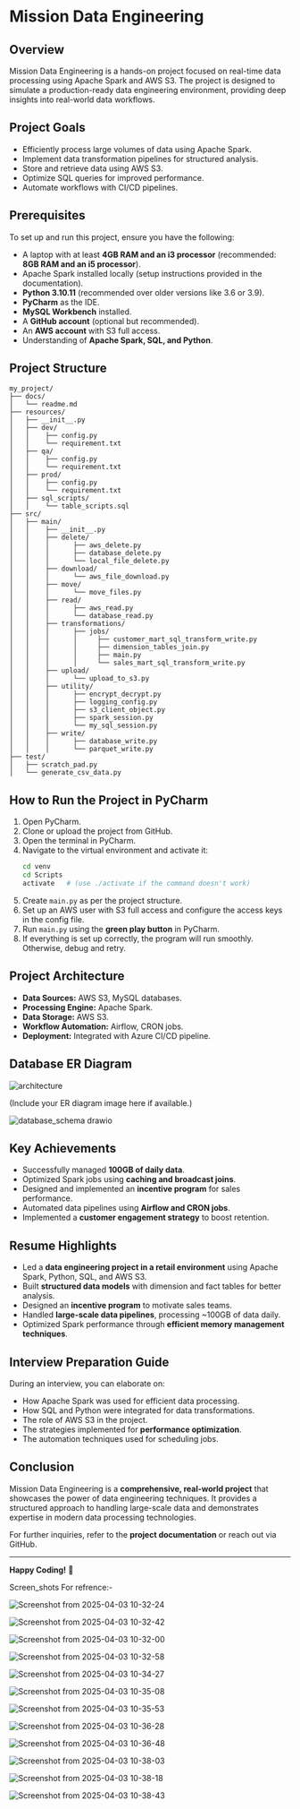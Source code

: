 # Mission Data Engineering

## Overview
Mission Data Engineering is a hands-on project focused on real-time data processing using Apache Spark and AWS S3. The project is designed to simulate a production-ready data engineering environment, providing deep insights into real-world data workflows.

## Project Goals
- Efficiently process large volumes of data using Apache Spark.
- Implement data transformation pipelines for structured analysis.
- Store and retrieve data using AWS S3.
- Optimize SQL queries for improved performance.
- Automate workflows with CI/CD pipelines.

## Prerequisites
To set up and run this project, ensure you have the following:
- A laptop with at least **4GB RAM and an i3 processor** (recommended: **8GB RAM and an i5 processor**).
- Apache Spark installed locally (setup instructions provided in the documentation).
- **Python 3.10.11** (recommended over older versions like 3.6 or 3.9).
- **PyCharm** as the IDE.
- **MySQL Workbench** installed.
- A **GitHub account** (optional but recommended).
- An **AWS account** with S3 full access.
- Understanding of **Apache Spark, SQL, and Python**.

## Project Structure
```
my_project/
├── docs/
│   └── readme.md
├── resources/
│   ├── __init__.py
│   ├── dev/
│   │    ├── config.py
│   │    └── requirement.txt
│   ├── qa/
│   │    ├── config.py
│   │    └── requirement.txt
│   ├── prod/
│   │    ├── config.py
│   │    └── requirement.txt
│   ├── sql_scripts/
│   │    └── table_scripts.sql
├── src/
│   ├── main/
│   │    ├── __init__.py
│   │    ├── delete/
│   │    │      ├── aws_delete.py
│   │    │      ├── database_delete.py
│   │    │      └── local_file_delete.py
│   │    ├── download/
│   │    │      └── aws_file_download.py
│   │    ├── move/
│   │    │      └── move_files.py
│   │    ├── read/
│   │    │      ├── aws_read.py
│   │    │      └── database_read.py
│   │    ├── transformations/
│   │    │      ├── jobs/
│   │    │      │     ├── customer_mart_sql_transform_write.py
│   │    │      │     ├── dimension_tables_join.py
│   │    │      │     ├── main.py
│   │    │      │     └── sales_mart_sql_transform_write.py
│   │    ├── upload/
│   │    │      └── upload_to_s3.py
│   │    ├── utility/
│   │    │      ├── encrypt_decrypt.py
│   │    │      ├── logging_config.py
│   │    │      ├── s3_client_object.py
│   │    │      ├── spark_session.py
│   │    │      └── my_sql_session.py
│   │    ├── write/
│   │    │      ├── database_write.py
│   │    │      └── parquet_write.py
├── test/
│   ├── scratch_pad.py
│   └── generate_csv_data.py
```

## How to Run the Project in PyCharm
1. Open PyCharm.
2. Clone or upload the project from GitHub.
3. Open the terminal in PyCharm.
4. Navigate to the virtual environment and activate it:
   ```sh
   cd venv
   cd Scripts
   activate   # (use ./activate if the command doesn't work)
   ```
5. Create `main.py` as per the project structure.
6. Set up an AWS user with S3 full access and configure the access keys in the config file.
7. Run `main.py` using the **green play button** in PyCharm.
8. If everything is set up correctly, the program will run smoothly. Otherwise, debug and retry.

## Project Architecture
- **Data Sources:** AWS S3, MySQL databases.
- **Processing Engine:** Apache Spark.
- **Data Storage:** AWS S3.
- **Workflow Automation:** Airflow, CRON jobs.
- **Deployment:** Integrated with Azure CI/CD pipeline.

## Database ER Diagram
![architecture](https://github.com/user-attachments/assets/1657a758-d8bf-4eb0-893a-4f815d3a0e7a)

(Include your ER diagram image here if available.)

![database_schema drawio](https://github.com/user-attachments/assets/c31f0ccf-609c-41af-b251-2e582d2e65be)


## Key Achievements
- Successfully managed **100GB of daily data**.
- Optimized Spark jobs using **caching and broadcast joins**.
- Designed and implemented an **incentive program** for sales performance.
- Automated data pipelines using **Airflow and CRON jobs**.
- Implemented a **customer engagement strategy** to boost retention.

## Resume Highlights
- Led a **data engineering project in a retail environment** using Apache Spark, Python, SQL, and AWS S3.
- Built **structured data models** with dimension and fact tables for better analysis.
- Designed an **incentive program** to motivate sales teams.
- Handled **large-scale data pipelines**, processing ~100GB of data daily.
- Optimized Spark performance through **efficient memory management techniques**.

## Interview Preparation Guide
During an interview, you can elaborate on:
- How Apache Spark was used for efficient data processing.
- How SQL and Python were integrated for data transformations.
- The role of AWS S3 in the project.
- The strategies implemented for **performance optimization**.
- The automation techniques used for scheduling jobs.

## Conclusion
Mission Data Engineering is a **comprehensive, real-world project** that showcases the power of data engineering techniques. It provides a structured approach to handling large-scale data and demonstrates expertise in modern data processing technologies.

For further inquiries, refer to the **project documentation** or reach out via GitHub.

---
**Happy Coding!** 🚀


Screen_shots For refrence:-

![Screenshot from 2025-04-03 10-32-24](https://github.com/user-attachments/assets/e342b50b-4a35-4218-a5b1-a9335ce0cd90)

![Screenshot from 2025-04-03 10-32-42](https://github.com/user-attachments/assets/e8aa9189-953b-45c2-b10d-77e920da9d54)

![Screenshot from 2025-04-03 10-32-00](https://github.com/user-attachments/assets/e1098de5-f176-46ef-afc4-865940fd3f04)

![Screenshot from 2025-04-03 10-32-58](https://github.com/user-attachments/assets/67f4671d-4897-448a-b6e7-ae06483e3b7f)

![Screenshot from 2025-04-03 10-34-27](https://github.com/user-attachments/assets/d28e74eb-f71a-419d-85b0-3fc043c7f438)

![Screenshot from 2025-04-03 10-35-08](https://github.com/user-attachments/assets/3e4ddfc4-898b-40e3-8762-a92f3fae12e0)


![Screenshot from 2025-04-03 10-35-53](https://github.com/user-attachments/assets/79ab6a85-21c6-4e49-8b1a-5351be53e053)


![Screenshot from 2025-04-03 10-36-28](https://github.com/user-attachments/assets/6d49c67a-8c18-436a-9724-abfa4d839df0)

![Screenshot from 2025-04-03 10-36-48](https://github.com/user-attachments/assets/d70ce675-90ab-4616-879f-8a282c6ac428)

![Screenshot from 2025-04-03 10-38-03](https://github.com/user-attachments/assets/88f9ccc5-3206-4aa2-94e3-2b88d077b625)


![Screenshot from 2025-04-03 10-38-18](https://github.com/user-attachments/assets/cfd9777b-bccd-42c6-9446-72d6a30b055e)

![Screenshot from 2025-04-03 10-38-43](https://github.com/user-attachments/assets/3401184c-cb88-46ce-93e1-043983bc5054)



